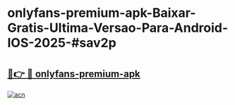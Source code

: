 # onlyfans-premium-apk-Baixar-Gratis-Ultima-Versao-Para-Android-IOS-2025-#sav2p

# <h2><a href="https://ainizakaria.my?title=onlyfans-premium-apk&ref=24M">🔗👉 🔴 onlyfans-premium-apk</a></h2>

[![acn](https://github.com/user-attachments/assets/0f9c940e-d8b0-45ae-aac7-cd30a18b3e1c)](https://ainizakaria.my?title=onlyfans-premium-apk&ref=24M)

